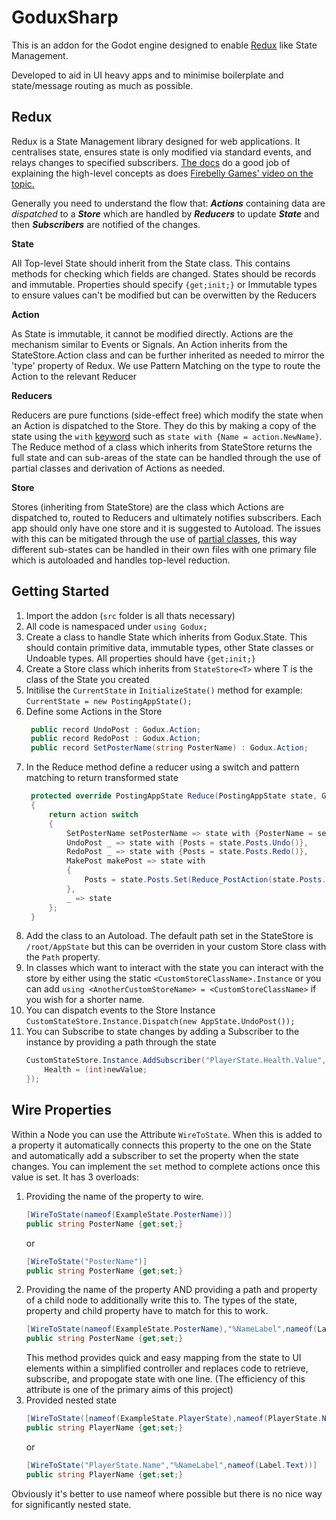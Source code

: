 # GoduxSharp

This is an addon for the Godot engine designed to enable [Redux](https://redux.js.org/) like State Management.

Developed to aid in UI heavy apps and to minimise boilerplate and state/message routing as much as possible.

## Redux

Redux is a State Management library designed for web applications. It centralises state, ensures state is only modified via standard events, and relays changes to specified subscribers. [The docs](https://redux.js.org/tutorials/essentials/part-1-overview-concepts) do a good job of explaining the high-level concepts as does [Firebelly Games' video on the topic.](https://www.youtube.com/watch?v=FGtj7in9UUo)

Generally you need to understand the flow that: ***Actions*** containing data are *dispatched* to a ***Store*** which are handled by ***Reducers*** to update ***State*** and then ***Subscribers*** are notified of the changes.

**State**

All Top-level State should inherit from the State class. This contains methods for checking which fields are changed. States should be records and immutable. Properties should specify `{get;init;}` or Immutable types to ensure values can't be modified but can be overwitten by the Reducers

**Action**

As State is immutable, it cannot be modified directly. Actions are the mechanism similar to Events or Signals. An Action inherits from the StateStore.Action class and can be further inherited as needed to mirror the 'type' property of Redux. We use Pattern Matching on the type to route the Action to the relevant Reducer

**Reducers**

Reducers are pure functions (side-effect free) which modify the state when an Action is dispatched to the Store. They do this by making a copy of the state using the `with` [keyword](https://learn.microsoft.com/en-us/dotnet/csharp/language-reference/operators/with-expressionhttps:/) such as `state with {Name = action.NewName}`. The Reduce method of a class which inherits from StateStore returns the full state and can sub-areas of the state can be handled through the use of partial classes and derivation of Actions as needed.

**Store**

Stores (inheriting from StateStore) are the class which Actions are dispatched to, routed to Reducers and ultimately notifies subscribers. Each app should only have one store and it is suggested to Autoload. The issues with this can be mitigated through the use of [partial classes](https://learn.microsoft.com/en-us/dotnet/csharp/programming-guide/classes-and-structs/partial-classes-and-methodshttps:/), this way different sub-states can be handled in their own files with one primary file which is autoloaded and handles top-level reduction.

## Getting Started

1. Import the addon (`src` folder is all thats necessary)
2. All code is namespaced under `using Godux;`
3. Create a class to handle State which inherits from Godux.State. This should contain primitive data, immutable types, other State classes or Undoable types. All properties should have `{get;init;}`
4. Create a Store class which inherits from `StateStore<T>` where T is the class of the State you created
5. Initilise the `CurrentState` in `InitializeState()` method for example: `CurrentState = new PostingAppState();`
6. Define some Actions in the Store
   ```csharp
    public record UndoPost : Godux.Action;
    public record RedoPost : Godux.Action;
    public record SetPosterName(string PosterName) : Godux.Action;
   ```
7. In the Reduce method define a reducer using a switch and pattern matching to return transformed state
   ```csharp
    protected override PostingAppState Reduce(PostingAppState state, Godux.Action action)
    {
        return action switch
        {
            SetPosterName setPosterName => state with {PosterName = setPosterName.PosterName},
            UndoPost _ => state with {Posts = state.Posts.Undo()},
            RedoPost _ => state with {Posts = state.Posts.Redo()},
            MakePost makePost => state with
            {
                Posts = state.Posts.Set(Reduce_PostAction(state.Posts.Present, makePost))
            },
            _ => state
        };
    }
   ```
8. Add the class to an Autoload. The default path set in the StateStore is `/root/AppState` but this can be overriden in your custom Store class with the `Path` property.
9. In classes which want to interact with the state you can interact with the store by either using the static `<CustomStoreClassName>.Instance` or you can add `using <AnotherCustomStoreName> = <CustomStoreClassName>` if you wish for a shorter name.
10. You can dispatch events to the Store Instance `CustomStateStore.Instance.Dispatch(new AppState.UndoPost());`
11. You can Subscribe to state changes by adding a Subscriber to the instance by providing a path through the state
    ```csharp
    CustomStateStore.Instance.AddSubscriber("PlayerState.Health.Value", (prop, state, oldValue, newValue) => {
        Health = (int)newValue;
    });
    ```

## Wire Properties
Within a Node you can use the Attribute `WireToState`. 
When this is added to a property it automatically connects this property to the one on the State and automatically add a subscriber to set the property when the state changes. You can implement the `set` method to complete actions once this value is set.
It has 3 overloads:

1. Providing the name of the property to wire.
    ```csharp
    [WireToState(nameof(ExampleState.PosterName))]
    public string PosterName {get;set;}
    ```
    or
    ```csharp
    [WireToState("PosterName")]
    public string PosterName {get;set;}
    ```
2. Providing the name of the property AND providing a path and property of a child node to additionally write this to. The types of the state, property and child property have to match for this to work.
    ```csharp
    [WireToState(nameof(ExampleState.PosterName),"%NameLabel",nameof(Label.Text))]
    public string PosterName {get;set;}
    ```
    This method provides quick and easy mapping from the state to UI elements within a simplified controller and replaces code to retrieve, subscribe, and propogate state with one line. 
    (The efficiency of this attribute is one of the primary aims of this project)
3. Provided nested state 
    ```csharp
    [WireToState([nameof(ExampleState.PlayerState),nameof(PlayerState.Name)],"%NameLabel",nameof(Label.Text))]
    public string PlayerName {get;set;}
    ```
    or 
    ```csharp
    [WireToState("PlayerState.Name","%NameLabel",nameof(Label.Text))]
    public string PlayerName {get;set;}
    ```
Obviously it's better to use nameof where possible but there is no nice way for significantly nested state.
